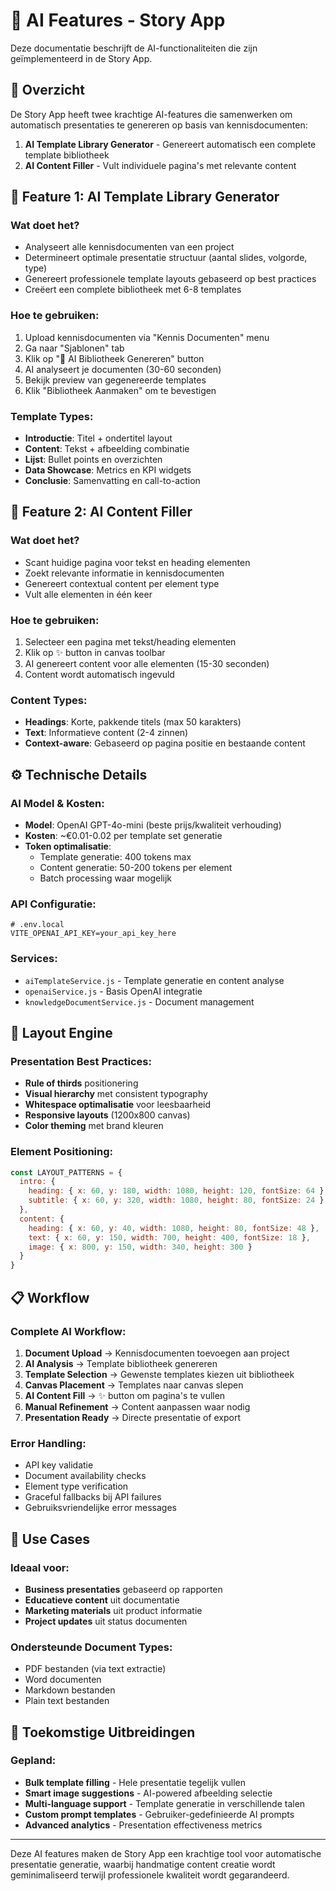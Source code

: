 # 🤖 AI Features - Story App

Deze documentatie beschrijft de AI-functionaliteiten die zijn geïmplementeerd in de Story App.

## 🎯 Overzicht

De Story App heeft twee krachtige AI-features die samenwerken om automatisch presentaties te genereren op basis van kennisdocumenten:

1. **AI Template Library Generator** - Genereert automatisch een complete template bibliotheek
2. **AI Content Filler** - Vult individuele pagina's met relevante content

## 🚀 Feature 1: AI Template Library Generator

### Wat doet het?
- Analyseert alle kennisdocumenten van een project
- Determineert optimale presentatie structuur (aantal slides, volgorde, type)
- Genereert professionele template layouts gebaseerd op best practices
- Creëert een complete bibliotheek met 6-8 templates

### Hoe te gebruiken:
1. Upload kennisdocumenten via "Kennis Documenten" menu
2. Ga naar "Sjablonen" tab
3. Klik op "🤖 AI Bibliotheek Genereren" button
4. AI analyseert je documenten (30-60 seconden)
5. Bekijk preview van gegenereerde templates
6. Klik "Bibliotheek Aanmaken" om te bevestigen

### Template Types:
- **Introductie**: Titel + ondertitel layout
- **Content**: Tekst + afbeelding combinatie  
- **Lijst**: Bullet points en overzichten
- **Data Showcase**: Metrics en KPI widgets
- **Conclusie**: Samenvatting en call-to-action

## 🎨 Feature 2: AI Content Filler

### Wat doet het?
- Scant huidige pagina voor tekst en heading elementen
- Zoekt relevante informatie in kennisdocumenten
- Genereert contextual content per element type
- Vult alle elementen in één keer

### Hoe te gebruiken:
1. Selecteer een pagina met tekst/heading elementen
2. Klik op ✨ button in canvas toolbar
3. AI genereert content voor alle elementen (15-30 seconden)
4. Content wordt automatisch ingevuld

### Content Types:
- **Headings**: Korte, pakkende titels (max 50 karakters)
- **Text**: Informatieve content (2-4 zinnen)
- **Context-aware**: Gebaseerd op pagina positie en bestaande content

## ⚙️ Technische Details

### AI Model & Kosten:
- **Model**: OpenAI GPT-4o-mini (beste prijs/kwaliteit verhouding)
- **Kosten**: ~€0.01-0.02 per template set generatie
- **Token optimalisatie**: 
  - Template generatie: 400 tokens max
  - Content generatie: 50-200 tokens per element
  - Batch processing waar mogelijk

### API Configuratie:
```env
# .env.local
VITE_OPENAI_API_KEY=your_api_key_here
```

### Services:
- `aiTemplateService.js` - Template generatie en content analyse
- `openaiService.js` - Basis OpenAI integratie  
- `knowledgeDocumentService.js` - Document management

## 🔧 Layout Engine

### Presentation Best Practices:
- **Rule of thirds** positionering
- **Visual hierarchy** met consistent typography
- **Whitespace optimalisatie** voor leesbaarheid
- **Responsive layouts** (1200x800 canvas)
- **Color theming** met brand kleuren

### Element Positioning:
```javascript
const LAYOUT_PATTERNS = {
  intro: {
    heading: { x: 60, y: 180, width: 1080, height: 120, fontSize: 64 },
    subtitle: { x: 60, y: 320, width: 1080, height: 80, fontSize: 24 }
  },
  content: {
    heading: { x: 60, y: 40, width: 1080, height: 80, fontSize: 48 },
    text: { x: 60, y: 150, width: 700, height: 400, fontSize: 18 },
    image: { x: 800, y: 150, width: 340, height: 300 }
  }
}
```

## 📋 Workflow

### Complete AI Workflow:
1. **Document Upload** → Kennisdocumenten toevoegen aan project
2. **AI Analysis** → Template bibliotheek genereren
3. **Template Selection** → Gewenste templates kiezen uit bibliotheek
4. **Canvas Placement** → Templates naar canvas slepen  
5. **AI Content Fill** → ✨ button om pagina's te vullen
6. **Manual Refinement** → Content aanpassen waar nodig
7. **Presentation Ready** → Directe presentatie of export

### Error Handling:
- API key validatie
- Document availability checks  
- Element type verification
- Graceful fallbacks bij API failures
- Gebruiksvriendelijke error messages

## 🎯 Use Cases

### Ideaal voor:
- **Business presentaties** gebaseerd op rapporten
- **Educatieve content** uit documentatie
- **Marketing materials** uit product informatie  
- **Project updates** uit status documenten

### Ondersteunde Document Types:
- PDF bestanden (via text extractie)
- Word documenten
- Markdown bestanden
- Plain text bestanden

## 🔮 Toekomstige Uitbreidingen

### Gepland:
- **Bulk template filling** - Hele presentatie tegelijk vullen
- **Smart image suggestions** - AI-powered afbeelding selectie
- **Multi-language support** - Template generatie in verschillende talen
- **Custom prompt templates** - Gebruiker-gedefinieerde AI prompts
- **Advanced analytics** - Presentation effectiveness metrics

---

Deze AI features maken de Story App een krachtige tool voor automatische presentatie generatie, waarbij handmatige content creatie wordt geminimaliseerd terwijl professionele kwaliteit wordt gegarandeerd.